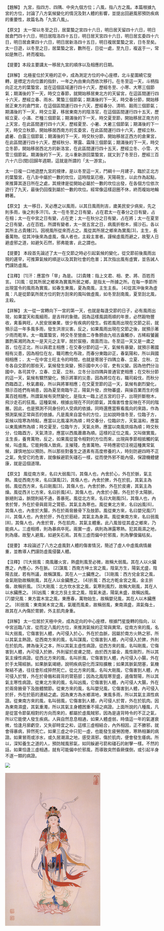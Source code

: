 
【題解】
九宮，指四方、四隅、中央九個方位；八風，指八方之風。本篇根據九宮的方位，討論了八方氣候變化的情況及對人體的影響，並提出回避風邪預防疾病的重要性，故篇名為「九宮八風」。


【原文】
太一常以冬至之日，居葉蟄之宮四十六日，明日居天留四十六日，明日居倉門四十六日，明日居陰洛四十五日，明日居天宮四十六日，明日居玄委四十六日，明日居倉果四十六日，明日居新洛四十五日，明日複居葉蟄之宮，日冬至矣。太一日遊，以冬至之日，居葉蟄之宮，數所在，日從一處，至九日，複返于一，常如是無已，終而複始。


【提要】本段主要講太一移居九宮的順序以及相應的日期。


【詳解】
北極星位於天極的正中，成為測定方位的中心座標，北斗星圍繞它旋轉，是標定方向位置的指針，一年之內由東向西依次移行。在冬至這一天，斗柄指向正北方的葉蟄宮，並在這個區域運行四十六天，歷經冬至、小寒、大寒三個節氣；期滿後的下一天，時交立春節，就開始移居東北方的天留宮，在這區間運行四十六天，歷經立春、雨水、驚蟄三個節氣；期滿後的下一天，時交春分節，開始移居正東方的倉門宮，在這個區間運行四十六天，歷經春分、清明、穀雨三個節氣；期滿後的下一天，時交立夏，移居東南方的陰洛官，在這個區間運行四十五天，歷經立夏、小滿、芒種三個節氣；期滿後的下一天，時交夏至節，開始移居正南方的上天宮，在此區間運行四十六天，歷經夏至、小暑、大暑三個節氣；期滿後的下一天，時交立秋節，開始移居西南方的玄委宮，在此區間運行四十六天，歷經立秋、處暑、白露三個節氣；期滿後的下一天，時交秋分節，開始移居正西方的倉果宮，在此區間運行四十六天，歷經秋分、寒露、霜降三個節氣；期滿後的下一天，時交立冬節，開始移居西北方的新洛宮，在此區間運行四十五天，歷經立冬、小雪、大雪三個節氣。期滿後的下一天，北斗重新游回葉蟄宮，就又到了冬至日，歷經三百六十六日(閏)回歸年週期，這就是所謂的「太一游宮」。


太一日複一口地遊歷九宮的規律，是以冬至這一天，鬥綱十一月建子，臨於正北方的葉蟄宮，在八卦中屬於一數的坎位，這時陰氣已極，天陽萌生，以此作為起點，來推算其逐日所在之處，其規律是從開始必屬於一數的坎位出發，在各個方位依次遊行了九天，最後仍回復到屬於一數的坎位。經常像這樣迴圈不休，終而複始地輪轉著。


【原文】
太一移日，天必應之以風雨，以其日風雨則吉，歲美民安少病矣，先之則多雨，後之則多汗[1]。太一在冬至之日有變，占在君太一在春分之日有變，占在相；太一在中宮之日有變，占在吏；太一在秋分之日有變，占在將；太一在夏至之日有變，占在百姓。所謂有變者，太一居五宮之日，病風折樹木，揚沙石。各以其所主占貴賤[2]。因視風所從來而占之。風從其所居之鄉來為實風[3]，主生，長養萬物。從其沖後來為虛風，傷人者也，主殺主害者。謹候虛風而避之，故聖人日避虛邪之道，如避矢石然，邪弗能害，此之謂也。


【提要】
本段首先論述了太一在交節之時必引起氣候的變化，從交節前後風雨出現的遲早，可推算氣候的順逆以及其對社會的危害；其次指出風有虛實，並告誡人們謹防虛風。


【注釋】
[1]汗：應當作「旱」為是。
[2]貴賤：指上文君、相、吏、將、百姓而言。
[3]風：從其所居之鄉來為實風所居之鄉，是指太一所據之所。在每一季節所出現當令的風雨為實風，如春生東風，夏為南風，主生主長。
[4]從其沖後來為虛風：凡是從節氣所居方位的對方刮來的風叫做虛風，如冬至刮南風，夏至刮北風，主殺。


【詳解】
太一從一宮轉向下一宮的第一天，也就是每逢交節的日子，必有風雨出現，如果當天和風細雨，是吉祥的象徵。因為這樣風調雨順的年景，必然穀物豐收，禽畜興旺，人民安居樂業，很少有疾病的發生。假若風雨出現在交節之前，就預示這一年多風多雨，發生洪澇災害。反之，如果風雨出現在交節之後，就預示著少雨而乾旱。太一臨葉蟄宮，時交冬至營曲二寺魯膀由九咀古盎觸亦，古稀殺饕麗置酌茱湘罔為太一是天元之主宰，居於宸極，南面而治。冬至這一天又是一歲之首，位在正北，所以與君主相應；在交春分節的這一天，氣候有暴變，就預示著國相有災患，因為相位在左，職司教化布政，而春分東臨卯正，春氣陽和，所以與國相相應；．太一在中宮土旺主令的時間，也就是寄居于四隅立春、立夏、立秋、立冬各自交節的那些天，氣候發生突變，預示國中大小官，吏有災變。因為他們分治國中，各司其守，立春、立夏、立秋、立冬分治四隅與普通官吏相應；在交秋分節的這一天，氣候有驟然變化，預示將軍的災患，因為將位在右，職司殺伐，而秋分西臨酉正，秋氣肅殺，所以與將軍相應；在交夏至節的這一天，氣候有劇烈變化，預示百姓們有禍患，因為夏至南臨午正，陽氣升發，庶物蕃盛，與操百業而生的億萬百姓相應。所謂氣候有突然變化，是指太一臨上述五宮的日子，出現折斷樹木，飛沙走石的狂風。這種氣候，根據出現在不同的節氣，其傷害性會反映在不同的階層。因此，也是預測不同身份的人受病的依據。同時還應當察看風向的來路，作為預測氣候正常與否的依據。凡是風來自當令的方位，比如說時值冬至，位臨子方，氣候以陰寒為特點，應當以北風凜冽為順；時交春分，位臨卯方，天氣溫和，應當以東風拂煦為順；時交夏至，位臨午方，天氣炎熱，應當以南風烘熔為順；時交秋分，位臨酉方，天氣清涼，應當以西風蕭肅為順。這樣的正位之風，又叫做實風，主生長，養育萬物，反之，如果風從當令相對的方位而來，出現與季節相抵觸的氣候，叫虛風。它能夠傷人致病，主摧殘，危害萬物。平時應密切注視這種異常氣候，謹慎地加以預防。所以那些對養生之道素有高度修養的人，時刻防避四時不正之氣，免受它的危害，就像躲避箭矢礓石一樣，從而使外邪不能內侵，保證機體健康，就是這個道理。


【原文】
風從南方來，名曰大弱風[1]，其傷人也，內舍於心，外在於脈，氣主熱。風從西南方來，名曰謀風[2]，其傷人也，內舍於脾，外在於肌，其氣主為弱。風從西方來，名曰剛風[3]，其傷人也，內舍於肺，外在於皮膚，其氣主為燥。風從西爿匕方來，名曰折風[4]，其傷人也，內舍於小腸，外在於手太陽脈，脈絕則溢，脈閉則結不通，善暴死。風從北方來，名曰大剛風[5]，其傷人也，內舍於腎，外在於骨與肩背之膂筋，其氣主為寒也。風從東北方來，名曰凶風[6]，其傷人也，內舍於大腸，外在於兩脅腋骨下及肢節。風從東方來，名曰嬰兒風[7]川，其傷人也，內舍於肝，外在於筋紐，其氣主為身濕。風從東南方來，名曰弱風[8]，其傷人也，內舍於胃，外在肌肉，其氣主體重。此八風皆從其虛之鄉來，乃能病人。三虛相搏，則為暴病卒死。兩實一虛，病則為淋露寒熱。犯其兩濕之地，則為痿。故聖人避風，如避矢石焉。其有三虛而偏中於邪風，則為擊僕偏枯矣。


【提要】
本段論述了八方之虛風對人體的傷害情況，簡述了虛人中虛風病情嚴重，並教導人們謹防虛風侵襲人體。


【注釋】
[1]大弱風：南風離火宮，熱盛則風至必微，故稱大弱風。其在人以火臟應之，內應心，外在脈。
[2]謀風：西南方坤土宮之風，陰氣方生，陽氣尤盛，陰陽去就，若有所議，故稱謀風，其在人一土臟應之。
[3]剛風：西方兌金宮之風，金氣剛勁故稱剛風，其在人以金臟應之。
[4]折風：西北方乾金宮之風，金主折傷，故稱折風。
[5]大剛風：北方坎水宮之風，氣寒則風烈，故稱大剛風，其在人以水臟應之。
[6]凶風：東北方艮土宮之風，陰氣未退，陽氣未盛，故稱凶風。
[7]嬰兒風：東方震木宮之風，東應春，萬物始生，故稱嬰兒風，其在人以木臟應之。
[8]弱風：東南巽木宮之風，氣暖而風柔，故稱弱風，東南濕盛，濕氣侮土，故其在人內傷於胃腑，外主肌肉身重。


【詳解】
太一位居於天極中央，成為定向的中心座標，根據鬥星旋轉的指向，以中宮巡臨八宮，從而定八風的方位，來推測氣候的正常與異常。從南方來的風，名叫大弱風，它傷害到人體，內可侵入於心，外在於血脈，因屬於南方火熱之邪，所以其氣主熱證。從西南方來的風，名叫謀風，它傷害到人體，內可侵入於脾，外則在於肌肉。脾為後天之本，所以其氣主虛性病證。從西方來的風，名叫剛風，它傷害到人體，內可侵入於肺，外則留於皮膚之間，由於西方屬金，風性剛烈，所以其氣主燥性病證。從西北方來的風，名叫折風，它傷害到人體，內可侵入小腸，外在於手太陽經脈。如果脈氣竭絕，說明疾病惡化而深陷擴散；如果其脈氣閉塞，氣機聚結不通，往往會形成猝然死亡。從北方來的風，名叫大剛風，它傷害到人體，內可侵入於腎，外在於骨骼和肩背的膂筋部；因為北風陰寒至盛，遏傷腎陽，所以其氣主寒性病證。從東北方來的風，名叫凶風，它傷害到人體，內可侵人大腸，外在於兩脅腋骨下及肢體關節。從東方來的風，名叫嬰兒風，它傷害到人體，內可侵入於肝，外在於筋的連結之處。因為東方為水鄉濕地，東風多雨，所以其氣主濕性病證。從東南方來的風，名叫弱風，它傷害到人體，內可侵人於胃，外在於肌肉。因為東南濕盛，其氣重濁，所以其氣主身體困重不揚之病證。上面所說的八種風，凡是從當令節氣相對的方向而來的，都屬於虛風賊邪，因為是違背時令的不正之氣，所以它能使人發生疾病。人與自然息息相通，如果人體虛弱，時值這一年的氣運衰微，恰逢月廓虧空，又失卻時宜之和，這樣三虛相結合，內外相因，正不勝邪，就會得暴病，猝然死亡。如果三虛之中只犯一虛，也能發生疲勞困倦，寒熱相兼的病證。如果冒雨或涉水，或久居潮濕之地，感受濕邪，傷於肌肉，便會發生痿病。所以，深知養生之道的人，預防賊風邪氣，如同躲避弓箭和礓石的射擊一樣。不然的話，如果恰逢三虛相遇，就有可能偏中於邪風，而導致突然昏厥僕倒，或引起半身不遂一類的病證。


![](images/TJ_480_60.jpg)


 


![12](images/3741444048_7975460cd3_o.jpg)



